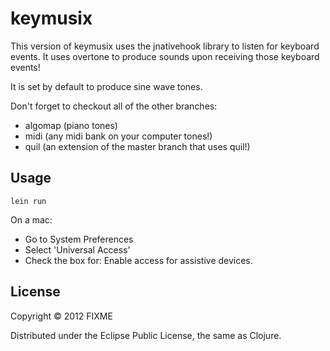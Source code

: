 # keymusix

This version of keymusix uses the jnativehook library to listen for keyboard events. It uses overtone to produce sounds upon receiving those keyboard events!

It is set by default to produce sine wave tones.

Don't forget to checkout all of the other branches:
* algomap (piano tones)
* midi (any midi bank on your computer tones!)
* quil (an extension of the master branch that uses quil!)

## Usage

`lein run`

On a mac:
* Go to System Preferences
* Select 'Universal Access'
* Check the box for: Enable access for assistive devices.

## License

Copyright © 2012 FIXME

Distributed under the Eclipse Public License, the same as Clojure.
